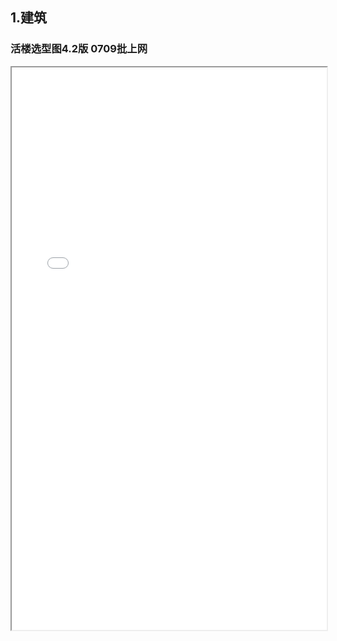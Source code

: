 ## 1.建筑
### 活楼选型图4.2版 0709批上网
<div>
<iframe src="/res/V4.2/1.建筑/活楼选型图4.2版 0709批上网.pdf" width="100%" height="900px" >
</iframe>
</div>
